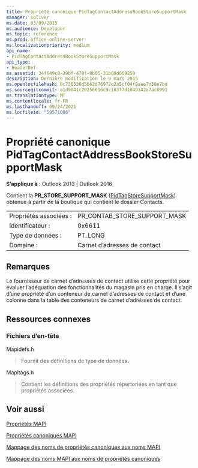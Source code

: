 ```yaml
---
title: Propriété canonique PidTagContactAddressBookStoreSupportMask
manager: soliver
ms.date: 03/09/2015
ms.audience: Developer
ms.topic: reference
ms.prod: office-online-server
ms.localizationpriority: medium
api_name:
- PidTagContactAddressBookStoreSupportMask
api_type:
- HeaderDef
ms.assetid: 34f649c8-29bf-470f-9b05-31b69d069259
description: Dernière modification le 9 mars 2015
ms.openlocfilehash: 0c736536d5662d76972e2a5cf04f9aee7d38e7bd
ms.sourcegitcommit: a1d9041c20256616c9c183f7d1049142a7ac6991
ms.translationtype: MT
ms.contentlocale: fr-FR
ms.lasthandoff: 09/24/2021
ms.locfileid: "59571086"
---
```

# <a name="pidtagcontactaddressbookstoresupportmask-canonical-property"></a>Propriété canonique PidTagContactAddressBookStoreSupportMask

  
  
**S’applique à** : Outlook 2013 | Outlook 2016 
  
Contient la **PR_STORE_SUPPORT_MASK** ([PidTagStoreSupportMask](pidtagcontactaddressbookstoresupportmask-canonical-property.md)) obtenue à partir de la boutique qui contient le dossier Contacts.
  
|||
|:-----|:-----|
|Propriétés associées :  <br/> |PR_CONTAB_STORE_SUPPORT_MASK  <br/> |
|Identificateur :  <br/> |0x6611  <br/> |
|Type de données :  <br/> |PT_LONG  <br/> |
|Domaine :  <br/> |Carnet d’adresses de contact  <br/> |
   
## <a name="remarks"></a>Remarques

Le fournisseur de carnet d’adresses de contact utilise cette propriété pour évaluer l’adéquation des fonctionnalités du magasin pris en charge. Il s’agit d’une propriété d’un conteneur de carnet d’adresses de contact et d’une colonne dans la table des conteneurs de carnet d’adresses de contact.
  
## <a name="related-resources"></a>Ressources connexes

### <a name="header-files"></a>Fichiers d’en-tête

Mapidefs.h
  
> Fournit des définitions de type de données.
    
Mapitags.h
  
> Contient les définitions des propriétés répertoriées en tant que propriétés associées.
    
## <a name="see-also"></a>Voir aussi



[Propriétés MAPI](mapi-properties.md)
  
[Propriétés canoniques MAPI](mapi-canonical-properties.md)
  
[Mappage des noms de propriétés canoniques aux noms MAPI](mapping-canonical-property-names-to-mapi-names.md)
  
[Mappage des noms MAPI aux noms de propriétés canoniques](mapping-mapi-names-to-canonical-property-names.md)

